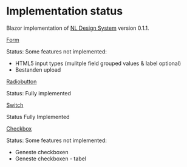 # Implementation status
Blazor implementation of [NL Design System](https://nl-design-system.gitlab.io/nl-design-system/index.html) version 0.1.1. 

[Form](https://nl-design-system.gitlab.io/nl-design-system/componenten/form/index.html)

Status: Some features not implemented:
- HTML5 input types (mulitple field grouped values & label optional)
- Bestanden upload

[Radiobutton](https://nl-design-system.gitlab.io/nl-design-system/componenten/radio/index.html)

Status: Fully implemented

[Switch](https://nl-design-system.gitlab.io/nl-design-system/componenten/switch/index.html)

Status Fully Implemented

[Checkbox](https://nl-design-system.gitlab.io/nl-design-system/componenten/checkbox/index.html)

Status: Some features not implemented:
- Geneste checkboxen
- Geneste checkboxen - tabel